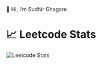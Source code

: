 👋 Hi, I’m Sudhir Ghagare

# 📈 Leetcode Stats 

![Leetcode Stats](https://leetcard.jacoblin.cool/Sudhir_Ghagare?ext=heatmap)


